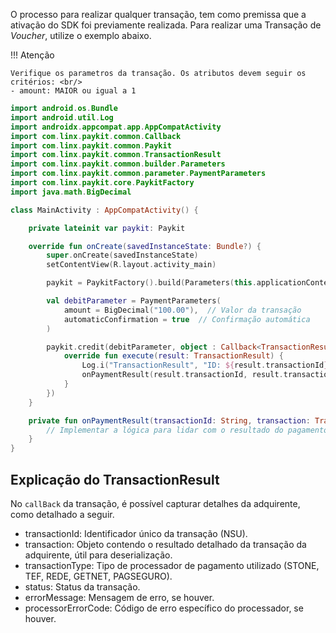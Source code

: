 O processo para realizar qualquer transação, tem como premissa que a ativação do SDK foi previamente realizada. 
Para realizar uma Transação de *Voucher*, utilize o exemplo abaixo. 

!!! Atenção 

    Verifique os parametros da transação. Os atributos devem seguir os critérios: <br/>
    - amount: MAIOR ou igual a 1

```kotlin
import android.os.Bundle
import android.util.Log
import androidx.appcompat.app.AppCompatActivity
import com.linx.paykit.common.Callback
import com.linx.paykit.common.Paykit
import com.linx.paykit.common.TransactionResult
import com.linx.paykit.common.builder.Parameters
import com.linx.paykit.common.parameter.PaymentParameters
import com.linx.paykit.core.PaykitFactory
import java.math.BigDecimal

class MainActivity : AppCompatActivity() {

    private lateinit var paykit: Paykit

    override fun onCreate(savedInstanceState: Bundle?) {
        super.onCreate(savedInstanceState)
        setContentView(R.layout.activity_main)

        paykit = PaykitFactory().build(Parameters(this.applicationContext, "Transacao de Debito"))

        val debitParameter = PaymentParameters(
            amount = BigDecimal("100.00"),  // Valor da transação
            automaticConfirmation = true  // Confirmação automática
        )

        paykit.credit(debitParameter, object : Callback<TransactionResult> {
            override fun execute(result: TransactionResult) {
                Log.i("TransactionResult", "ID: ${result.transactionId}, Transaction: ${result.transaction}")
                onPaymentResult(result.transactionId, result.transaction)
            }
        })
    }

    private fun onPaymentResult(transactionId: String, transaction: TransactionResult) {
        // Implementar a lógica para lidar com o resultado do pagamento
    }
}
```

## Explicação do TransactionResult

No `callBack` da transação, é possível capturar detalhes da adquirente, como detalhado a seguir.

 - transactionId: Identificador único da transação (NSU).
 - transaction: Objeto contendo o resultado detalhado da transação da adquirente, útil para deserialização.
 - transactionType: Tipo de processador de pagamento utilizado (STONE, TEF, REDE, GETNET, PAGSEGURO).
 - status: Status da transação.
 - errorMessage: Mensagem de erro, se houver.
 - processorErrorCode: Código de erro específico do processador, se houver.


